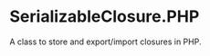 SerializableClosure.PHP
=======================

A class to store and export/import closures in PHP.
